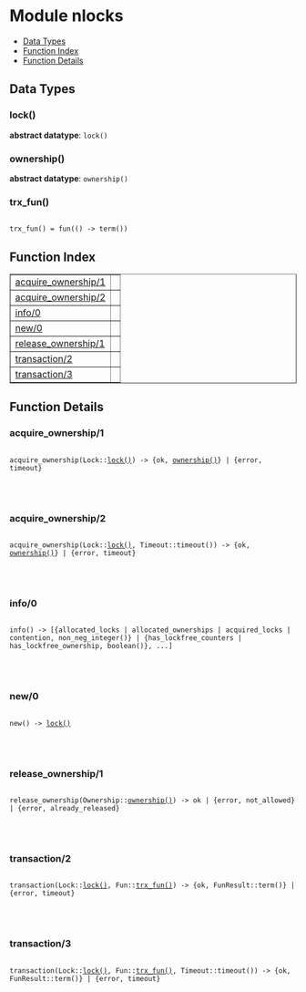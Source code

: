 

# Module nlocks #
* [Data Types](#types)
* [Function Index](#index)
* [Function Details](#functions)



<a name="types"></a>

## Data Types ##




### <a name="type-lock">lock()</a> ###


__abstract datatype__: `lock()`




### <a name="type-ownership">ownership()</a> ###


__abstract datatype__: `ownership()`




### <a name="type-trx_fun">trx_fun()</a> ###



<pre><code>
trx_fun() = fun(() -&gt; term())
</code></pre>


<a name="index"></a>

## Function Index ##


<table width="100%" border="1" cellspacing="0" cellpadding="2" summary="function index"><tr><td valign="top"><a href="#acquire_ownership-1">acquire_ownership/1</a></td><td></td></tr><tr><td valign="top"><a href="#acquire_ownership-2">acquire_ownership/2</a></td><td></td></tr><tr><td valign="top"><a href="#info-0">info/0</a></td><td></td></tr><tr><td valign="top"><a href="#new-0">new/0</a></td><td></td></tr><tr><td valign="top"><a href="#release_ownership-1">release_ownership/1</a></td><td></td></tr><tr><td valign="top"><a href="#transaction-2">transaction/2</a></td><td></td></tr><tr><td valign="top"><a href="#transaction-3">transaction/3</a></td><td></td></tr></table>


<a name="functions"></a>

## Function Details ##

<a name="acquire_ownership-1"></a>

### acquire_ownership/1 ###


<pre><code>
acquire_ownership(Lock::<a href="#type-lock">lock()</a>) -&gt; {ok, <a href="#type-ownership">ownership()</a>} | {error, timeout}
</code></pre>

<br></br>



<a name="acquire_ownership-2"></a>

### acquire_ownership/2 ###


<pre><code>
acquire_ownership(Lock::<a href="#type-lock">lock()</a>, Timeout::timeout()) -&gt; {ok, <a href="#type-ownership">ownership()</a>} | {error, timeout}
</code></pre>

<br></br>



<a name="info-0"></a>

### info/0 ###


<pre><code>
info() -&gt; [{allocated_locks | allocated_ownerships | acquired_locks | contention, non_neg_integer()} | {has_lockfree_counters | has_lockfree_ownership, boolean()}, ...]
</code></pre>

<br></br>



<a name="new-0"></a>

### new/0 ###


<pre><code>
new() -&gt; <a href="#type-lock">lock()</a>
</code></pre>

<br></br>



<a name="release_ownership-1"></a>

### release_ownership/1 ###


<pre><code>
release_ownership(Ownership::<a href="#type-ownership">ownership()</a>) -&gt; ok | {error, not_allowed} | {error, already_released}
</code></pre>

<br></br>



<a name="transaction-2"></a>

### transaction/2 ###


<pre><code>
transaction(Lock::<a href="#type-lock">lock()</a>, Fun::<a href="#type-trx_fun">trx_fun()</a>) -&gt; {ok, FunResult::term()} | {error, timeout}
</code></pre>

<br></br>



<a name="transaction-3"></a>

### transaction/3 ###


<pre><code>
transaction(Lock::<a href="#type-lock">lock()</a>, Fun::<a href="#type-trx_fun">trx_fun()</a>, Timeout::timeout()) -&gt; {ok, FunResult::term()} | {error, timeout}
</code></pre>

<br></br>



